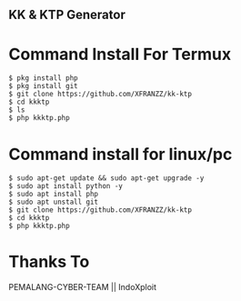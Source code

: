 ## KK & KTP Generator
# Command Install For Termux
```
$ pkg install php
$ pkg install git
$ git clone https://github.com/XFRANZZ/kk-ktp
$ cd kkktp
$ ls
$ php kkktp.php
```
# Command install for linux/pc
```
$ sudo apt-get update && sudo apt-get upgrade -y
$ sudo apt install python -y
$ sudo apt install php
$ sudo apt unstall git
$ git clone https://github.com/XFRANZZ/kk-ktp
$ cd kkktp
$ php kkktp.php
```

# Thanks To
PEMALANG-CYBER-TEAM || IndoXploit
